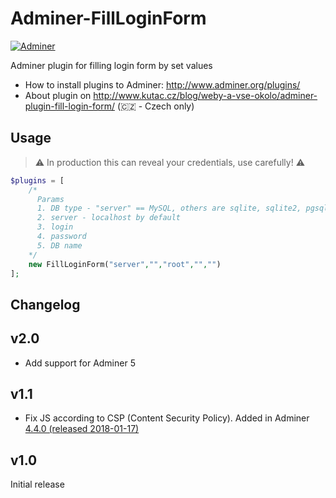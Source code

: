 # Adminer-FillLoginForm

[![Adminer](https://img.shields.io/badge/adminer-%3E%3D5.0-blue)](https://www.adminer.org)

Adminer plugin for filling login form by set values

- How to install plugins to Adminer: http://www.adminer.org/plugins/
- About plugin on http://www.kutac.cz/blog/weby-a-vse-okolo/adminer-plugin-fill-login-form/ (🇨🇿 - Czech only)

## Usage

> :warning: In production this can reveal your credentials, use carefully! :warning:

```php
$plugins = [
    /*
      Params
      1. DB type - "server" == MySQL, others are sqlite, sqlite2, pgsql, oracle, mssql, firebird, simpledb, mongo, elastic
      2. server - localhost by default
      3. login
      4. password
      5. DB name
    */
    new FillLoginForm("server","","root","","")
];
```

## Changelog

## v2.0

- Add support for Adminer 5

## v1.1

- Fix JS according to CSP (Content Security Policy). Added in Adminer [4.4.0 (released 2018-01-17)](https://github.com/vrana/adminer/blob/master/changes.txt)

## v1.0
Initial release
